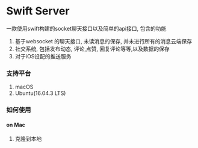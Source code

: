 # Swift Server
一款使用swift构建的socket聊天接口以及简单的api接口, 包含的功能
1. 基于websocket 的聊天接口, 未读消息的保存, 并未进行所有的消息云端保存
2. 社交系统, 包括发布动态, 评论,点赞, 回复评论等等,以及数据的保存
3. 对于iOS设配的推送服务

### 支持平台
1. macOS
2. Ubuntu(16.04.3 LTS) 

### 如何使用 
#### on Mac
1. 克隆到本地

